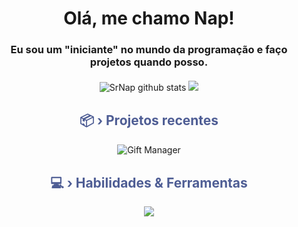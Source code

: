 <h1 align="center">Olá, me chamo Nap!</h1>

<h3 align="center">Eu sou um "iniciante" no mundo da programação e faço projetos quando posso.</h3>

<div align="center" style="margin-top: 20px;">
  <img class="stats-item" src="https://github-readme-stats.vercel.app/api?username=SrNap&show_icons=true&hide_border=true&title_color=4E5D94&icon_color=4E5D94&text_color=9fabb7&bg_color=ffffff00" alt="SrNap github stats" /> 
  <img class="stats-item" src="https://github-readme-stats.vercel.app/api/top-langs/?username=SrNap&layout=compact&hide_border=true&title_color=4E5D94&text_color=9fabb7&bg_color=ffffff00" />
</div>

<div align="center" style="margin-top: 30px;">
  <h2 style="color: #4E5D94;">📦 › Projetos recentes</h2>
</div>

<div align="center">
  <a href="https://github.com/SrNap/gift-manager" target="_blank" style="text-decoration: none;">
    <img src="https://github-readme-stats.vercel.app/api/pin/?username=SrNap&repo=gift-manager&hide_border=true&title_color=4E5D94&text_color=9fabb7&icon_color=4E5D94&bg_color=ffffff00" alt="Gift Manager">
  </a>
</div>

<div align="center" style="margin-top: 30px;">
  <h2 style="color: #4E5D94;">💻 › Habilidades & Ferramentas</h2>
  <img src="https://skillicons.dev/icons?i=aoi.js,html,css,nodejs,mongodb,npm,vscode,git,windows,SrNap" />
</div>
